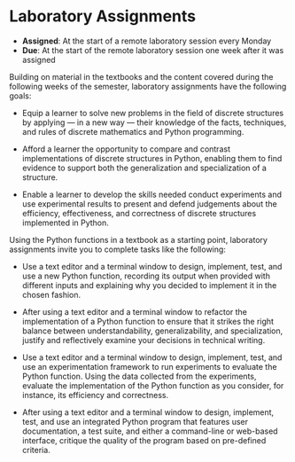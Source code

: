 # Laboratory Assignments

- **Assigned**: At the start of a remote laboratory session every Monday
- **Due**: At the start of the remote laboratory session one week after it was assigned

Building on material in the textbooks and the content covered during the
following weeks of the semester, laboratory assignments have the following
goals:

- Equip a learner to solve new problems in the field of discrete structures by
  applying &mdash; in a new way &mdash; their knowledge of the facts, techniques,
  and rules of discrete mathematics and Python programming.

- Afford a learner the opportunity to compare and contrast implementations of
  discrete structures in Python, enabling them to find evidence to support
  both the generalization and specialization of a structure.

- Enable a learner to develop the skills needed conduct experiments and use
  experimental results to present and defend judgements about the efficiency,
  effectiveness, and correctness of discrete structures implemented in Python.

Using the Python functions in a textbook as a starting point, laboratory
assignments invite you to complete tasks like the following:

- Use a text editor and a terminal window to design, implement, test, and use a
  new Python function, recording its output when provided with different inputs
  and explaining why you decided to implement it in the chosen fashion.

- After using a text editor and a terminal window to refactor the implementation
  of a Python function to ensure that it strikes the right balance between
  understandability, generalizability, and specialization, justify and
  reflectively examine your decisions in technical writing.

- Use a text editor and a terminal window to design, implement, test, and use an
  experimentation framework to run experiments to evaluate the Python function.
  Using the data collected from the experiments, evaluate the implementation of
  the Python function as you consider, for instance, its efficiency and
  correctness.

- After using a text editor and a terminal window to design, implement, test,
  and use an integrated Python program that features user documentation, a test
  suite, and either a command-line or web-based interface, critique the quality
  of the program based on pre-defined criteria.
